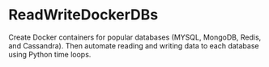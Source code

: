 # ReadWriteDockerDBs
Create Docker containers for popular databases (MYSQL, MongoDB, Redis, and Cassandra). Then automate reading and writing data to each database using Python time loops.
